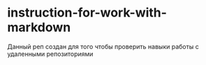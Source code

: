 # instruction-for-work-with-markdown
Данный реп создан для того чтобы проверить навыки работы с удаленными репозиториями
